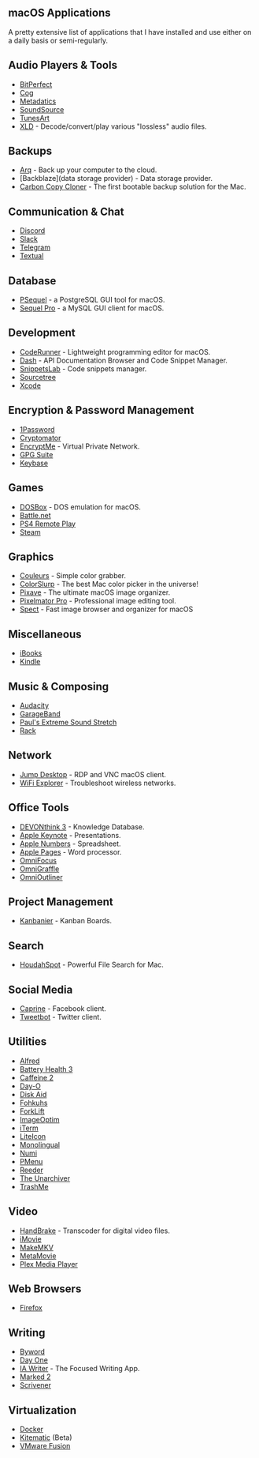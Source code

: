 ## macOS Applications

A pretty extensive list of applications that I have installed and use either on a daily basis or semi-regularly. 

## Audio Players & Tools

- [BitPerfect](http://bitperfectsound.com) 
- [Cog](https://kode54.net/cog/)
- [Metadatics](https://www.markvapps.com/metadatics)
- [SoundSource](https://rogueamoeba.com/soundsource/)
- [TunesArt](https://www.jibapps.com/apps/tunesart/)
- [XLD](http://tmkk.undo.jp/xld/index_e.html) - Decode/convert/play various "lossless" audio files.

## Backups

- [Arq](https://www.arqbackup.com) - Back up your computer to the cloud.
- [Backblaze](data storage provider) - Data storage provider.
- [Carbon Copy Cloner](https://bombich.com) - The first bootable backup solution for the Mac.

## Communication & Chat

- [Discord](https://discordapp.com/)
- [Slack](https://slack.com)
- [Telegram](https://telegram.org/)
- [Textual](https://www.codeux.com/textual/)

## Database

- [PSequel](https://www.psequel.com/) - a PostgreSQL GUI tool for macOS.
- [Sequel Pro](https://sequelpro.com) - a MySQL GUI client for macOS.

## Development

- [CodeRunner](https://coderunnerapp.com) - Lightweight programming editor for macOS.
- [Dash](https://kapeli.com/dash) - API Documentation Browser and Code Snippet Manager.
- [SnippetsLab](https://www.renfei.org/snippets-lab/) - Code snippets manager.
- [Sourcetree](https://www.sourcetreeapp.com/)
- [Xcode](https://developer.apple.com/xcode/)

## Encryption & Password Management 

- [1Password](https://1password.com/)
- [Cryptomator](https://cryptomator.org/)
- [EncryptMe](https://www.encrypt.me/) - Virtual Private Network.
- [GPG Suite](https://gpgtools.org)
- [Keybase](https://keybase.io)

## Games

- [DOSBox](https://www.dosbox.com) - DOS emulation for macOS.
- [Battle.net](https://www.blizzard.com/en-us/)
- [PS4 Remote Play](https://remoteplay.dl.playstation.net/remoteplay/lang/en/index.html)
- [Steam](https://store.steampowered.com)

## Graphics

- [Couleurs](https://couleursapp.com) - Simple color grabber.
- [ColorSlurp](http://colorslurp.com) - The best Mac color picker in the universe!
- [Pixave](http://www.littlehj.com/mac/) - The ultimate macOS image organizer.
- [Pixelmator Pro](https://www.pixelmator.com/pro/) - Professional image editing tool.
- [Spect](https://stevenf.com/spect/) - Fast image browser and organizer for macOS

## Miscellaneous 

- [iBooks](https://www.apple.com/ibooks/)
- [Kindle](https://itunes.apple.com/us/app/kindle/id405399194)

## Music & Composing

- [Audacity](https://www.audacityteam.org/)
- [GarageBand](https://www.apple.com/mac/garageband/)
- [Paul's Extreme Sound Stretch](http://hypermammut.sourceforge.net/paulstretch/)
- [Rack](https://vcvrack.com)

## Network

- [Jump Desktop](https://jumpdesktop.com) - RDP and VNC macOS client.
- [WiFi Explorer](https://www.adriangranados.com/apps/wifi-explorer) - Troubleshoot wireless networks.

## Office Tools

- [DEVONthink 3](https://www.devontechnologies.com/products/devonthink) - Knowledge Database.
- [Apple Keynote](https://www.apple.com/keynote/) - Presentations.
- [Apple Numbers](https://www.apple.com/numbers/) - Spreadsheet.
- [Apple Pages](https://www.apple.com/pages/) - Word processor.
- [OmniFocus](https://www.omnigroup.com/omnifocus/)
- [OmniGraffle](https://www.omnigroup.com/omnigraffle/)
- [OmniOutliner](https://www.omnigroup.com/omnioutliner/)

## Project Management 

- [Kanbanier](http://kanbanier.com/en/) - Kanban Boards.

## Search

- [HoudahSpot](https://www.houdah.com/houdahSpot/) - Powerful File Search for Mac.

## Social Media

- [Caprine](https://sindresorhus.com/caprine/) - Facebook client.
- [Tweetbot](https://tapbots.com/tweetbot/) - Twitter client.

## Utilities

- [Alfred](https://www.alfredapp.com)
- [Battery Health 3](https://fiplab.com/apps/battery-health-3-for-mac)
- [Caffeine 2](http://lightheadsw.com/caffeine/)
- [Day-O](https://shauninman.com/archive/2016/10/20/day_o_2_mac_menu_bar_clock)
- [Disk Aid](https://fiplab.com/apps/disk-aid-for-mac)
- [Fohkuhs](http://www.fohkuhs.com)
- [ForkLift](https://binarynights.com)
- [ImageOptim](https://imageoptim.com/mac)
- [iTerm](https://iterm2.com)
- [LiteIcon](http://freemacsoft.net/liteicon/)
- [Monolingual](https://ingmarstein.github.io/Monolingual/)
- [Numi](http://numi.io)
- [PMenu](https://danadesign.ltd)
- [Reeder](http://reederapp.com/mac/)
- [The Unarchiver](https://macpaw.com/the-unarchiver)
- [TrashMe](https://www.jibapps.com/apps/trashme/)

## Video

- [HandBrake](https://handbrake.fr/) - Transcoder for digital video files.
- [iMovie](https://www.apple.com/imovie/)
- [MakeMKV](https://www.makemkv.com/)
- [MetaMovie](http://www.appfacture.com/en/metamovie/)
- [Plex Media Player](https://www.plex.tv/)

## Web Browsers

- [Firefox](https://www.mozilla.org/en-US/firefox)

## Writing

- [Byword](https://www.bywordapp.com)
- [Day One](http://dayoneapp.com)
- [IA Writer](https://ia.net/writer) - The Focused Writing App.
- [Marked 2](http://marked2app.com)
- [Scrivener](https://www.literatureandlatte.com/scrivener/overview)

## Virtualization

- [Docker](https://www.docker.com)
- [Kitematic](https://kitematic.com) (Beta)
- [VMware Fusion](https://www.vmware.com/products/fusion.html)






